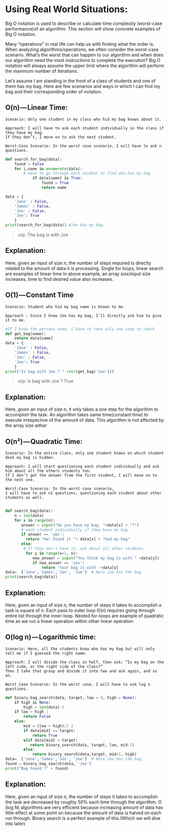 # Using Real World Situations:
Big O notation is used to describe or calculate time complexity (worst-case performance)of an algorithm. 
This section will show concrete examples of Big O notation.

Many “operations” in real life can help us with finding what the order is. When analyzing algorithms/operations, 
we often consider the worst-case scenario. 
What’s the worst that can happen to our algorithm and when does our algorithm need the most instructions to complete the execution? 
Big O notation will always assume the upper limit where the algorithm will perform the maximum number of iterations.

Let’s assume I am standing in the front of a class of students and one of them has my bag.
Here are few scenarios and ways in which I can find my bag and their corresponding order of notation.

## O(n) — Linear Time:
```
Scenario: Only one student in my class who hid my bag knows about it.

Approach: I will have to ask each student individually in the class if they have my bag.
If they don’t, I move on to ask the next student.

Worst-Case Scenario: In the worst case scenario, I will have to ask n questions.
```
```python
def search_for_bag(data):
    found = False
    for i,name in enumerate(data):
        # Have to go through each student to find who has my bag
            if data[name] is True:
                found = True
                return name

data = {
    'Jane' : False,
    'James' : False,
    'Jon' : False,
    'Joe': True
    } 
print(search_for_bag(data)) #Joe has my bag.
```

> o/p: The bag is with Joe

## Explanation:

Here, given an input of size n, the number of steps required is directly related to the amount of data it is processing.
Single for loops, linear search are examples of linear time
In above example, an array size/input size increases, time to find desired value also increases.

## O(1) — Constant Time
```
Scenario: Student who hid my bag name is known to me.

Approach : Since I know Joe has my bag, I’ll directly ask him to give it to me.

```
```python
#If I know the persons name, I have to take only one step to check
def get_bag(name):
    return data[name]
data = {
    'Jane' : False,
    'James' : False,
    'Jon' : False,
    'Joe': True
    }
print("Is bag with Joe ? " +str(get_bag('Joe')))
```
> o/p: Is bag with Joe ? True

## Explanation:

Here, given an input of size n, it only takes a one step for the algorithm to accomplish the task.
An algorithm takes same time(constant time) to execute irrespective of the amount of data.
This algorithm is not affected by the array size either


## O(n²) — Quadratic Time:
```
Scenario: In the entire class, only one student knows on which student desk my bag is hidden.

Approach: I will start questioning each student individually and ask him about all the others students too. 
If I don’t get the answer from the first student, I will move on to the next one.

Worst-Case Scenario: In the worst case scenario, 
I will have to ask n2 questions, questioning each student about other students as well.

```
```python

def search_bag(data):
    n = len(data)
    for x in range(n):
       answer = input("Do you have my bag, "+data[x] + "?")
       # each student individually if they have my bag
       if answer == 'yes':
         return "Ha! Found it "+ data[x] + "had my bag"
       else:
        # If they don't have it, ask about all other students.
         for y in range(x+1, n):
            new_answer = input("You think my bag is with " +data[y])
            if new_answer == 'yes':
                return 'Your bag is with '+data[y]
data=  ['Jane','James','Jon', 'Joe']  # Here Joe has the bag
print(search_bag(data))
```
## Explanation:

Here, given an input of size n, the number of steps it takes to accomplish a task is square of n.
Each pass to outer loop O(n) requires going through entire list through the inner-loop.
Nested for-loops are example of quadratic time as we run a linear operation within other linear operation

## O(log n) — Logarithmic time:
```
Scenario: Here, all the students know who has my bag but will only tell me if I guessed the right name.

Approach: I will divide the class in half, then ask: “Is my bag on the left side, or the right side of the class?” 
Then I take that group and divide it into two and ask again, and so on.

Worst Case Scenario: In the worst case, I will have to ask log n questions.
```
```python
def binary_bag_search(data, target, low = 0, high = None):
    if high is None:
        high = len(data)-1
    if low > high :
        return False
    else:
        mid = (low + high)// 2
        if data[mid] == target:
            return True
        elif data[mid] > target:
           return binary_search(data, target, low, mid-1)
        else:
            return binary_search(data,target, mid+1, high)
data=  ['Jane','James','Jon', 'Joe']  # Here Joe has the bag
found = binary_bag_search(data, 'Joe')
print("Bag Found ?" + found)
```
## Explanation:

Here, given an input of size n, the number of steps it takes to accomplish the task are decreased by 
roughly 50% each time through the algorithm.
O (log N) algorithms are very efficient because increasing amount of data has little effect at some point 
on because the amount of data is halved on each run through.
Binary search is a perfect example of this.(Which we will dive into later)
